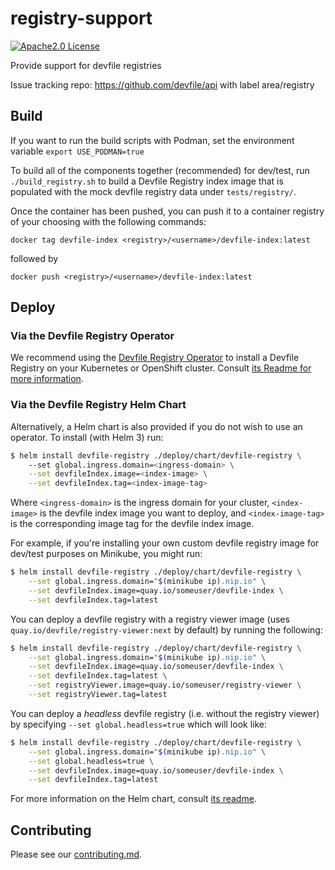 # registry-support

<div id="header">

[![Apache2.0 License](https://img.shields.io/badge/license-Apache2.0-brightgreen.svg)](LICENSE)
</div>

Provide support for devfile registries

Issue tracking repo: https://github.com/devfile/api with label area/registry

## Build

If you want to run the build scripts with Podman, set the environment variable
`export USE_PODMAN=true`

To build all of the components together (recommended) for dev/test, run `./build_registry.sh` to build a Devfile Registry index image that is populated with the mock devfile registry data under `tests/registry/`.

Once the container has been pushed, you can push it to a container registry of your choosing with the following commands:

```
docker tag devfile-index <registry>/<username>/devfile-index:latest
```

followed by

```
docker push <registry>/<username>/devfile-index:latest
```

## Deploy

### Via the Devfile Registry Operator

We recommend using the [Devfile Registry Operator](https://github.com/devfile/registry-operator) to install a Devfile Registry on your Kubernetes or OpenShift cluster. Consult [its Readme for more information](https://github.com/devfile/registry-operator#running-the-controller-in-a-cluster).

### Via the Devfile Registry Helm Chart

Alternatively, a Helm chart is also provided if you do not wish to use an operator. To install (with Helm 3) run:

```bash
$ helm install devfile-registry ./deploy/chart/devfile-registry \ 
    --set global.ingress.domain=<ingress-domain> \
	--set devfileIndex.image=<index-image> \
	--set devfileIndex.tag=<index-image-tag>
```

Where `<ingress-domain>` is the ingress domain for your cluster, `<index-image>` is the devfile index image you want to deploy, and `<index-image-tag>` is the corresponding image tag for the devfile index image.

For example, if you're installing your own custom devfile registry image for dev/test purposes on Minikube, you might run:

```bash
$ helm install devfile-registry ./deploy/chart/devfile-registry \
    --set global.ingress.domain="$(minikube ip).nip.io" \
	--set devfileIndex.image=quay.io/someuser/devfile-index \
	--set devfileIndex.tag=latest
```

You can deploy a devfile registry with a registry viewer image (uses `quay.io/devfile/registry-viewer:next` by default) by running the following:

```bash
$ helm install devfile-registry ./deploy/chart/devfile-registry \
    --set global.ingress.domain="$(minikube ip).nip.io" \
	--set devfileIndex.image=quay.io/someuser/devfile-index \
	--set devfileIndex.tag=latest \
	--set registryViewer.image=quay.io/someuser/registry-viewer \
	--set registryViewer.tag=latest
```

You can deploy a *headless* devfile registry (i.e. without the registry viewer) by specifying `--set global.headless=true` which will look like:

```bash
$ helm install devfile-registry ./deploy/chart/devfile-registry \
    --set global.ingress.domain="$(minikube ip).nip.io" \
	--set global.headless=true \
	--set devfileIndex.image=quay.io/someuser/devfile-index \
	--set devfileIndex.tag=latest
```

For more information on the Helm chart, consult [its readme](deploy/chart/devfile-registry/README.md).

## Contributing

Please see our [contributing.md](./CONTRIBUTING.md).
